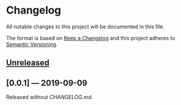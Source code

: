 # Changelog

All notable changes to this project will be documented in this file.

The format is based on [Keep a Changelog](http://keepachangelog.com)
and this project adheres to 
[Semantic Versioning](http://semver.org/spec/v2.0.0.html).


## [Unreleased]

## [0.0.1] — 2019-09-09
Released without _CHANGELOG.md_.

[Unreleased]: https://github.com/b-social/jason/compare/0.0.1...HEAD
